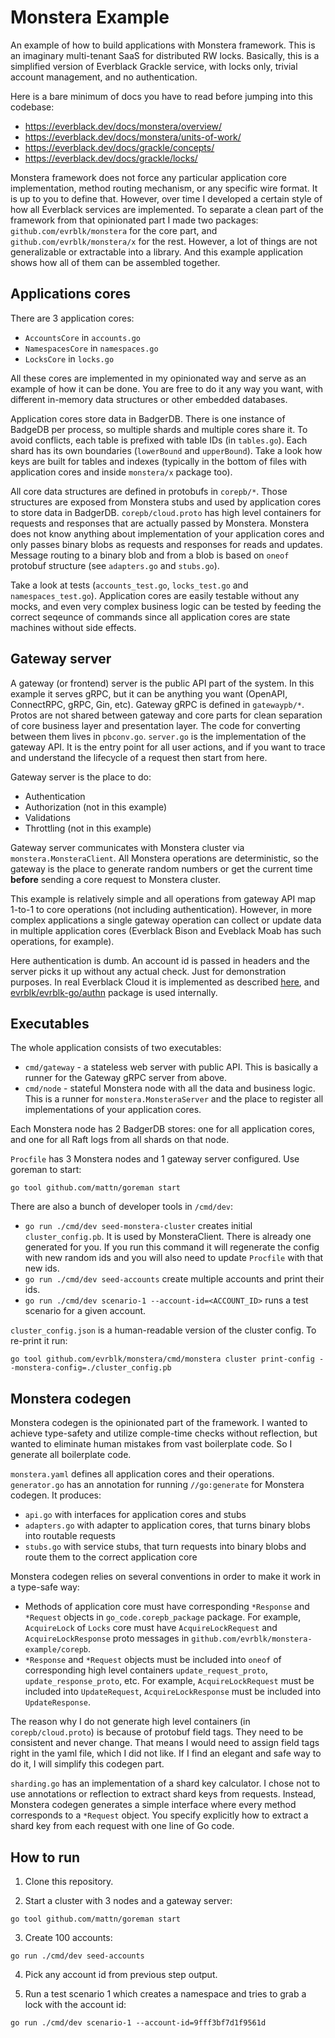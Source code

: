# Monstera Example

An example of how to build applications with Monstera framework. This is an imaginary multi-tenant SaaS for 
distributed RW locks. Basically, this is a simplified version of Everblack Grackle service, with locks only, 
trivial account management, and no authentication. 

Here is a bare minimum of docs you have to read before jumping into this codebase:

* https://everblack.dev/docs/monstera/overview/
* https://everblack.dev/docs/monstera/units-of-work/
* https://everblack.dev/docs/grackle/concepts/
* https://everblack.dev/docs/grackle/locks/

Monstera framework does not force any particular application core implementation, method routing mechanism, or any 
specific wire format. It is up to you to define that. However, over time I developed a certain style of how all
Everblack services are implemented. To separate a clean part of the framework from that opinionated part I made
two packages: `github.com/evrblk/monstera` for the core part, and `github.com/evrblk/monstera/x` for the rest.
However, a lot of things are not generalizable or extractable into a library. And this example application shows how
all of them can be assembled together.

## Applications cores

There are 3 application cores:

* `AccountsCore` in `accounts.go`
* `NamespacesCore` in `namespaces.go`
* `LocksCore` in `locks.go`

All these cores are implemented in my opinionated way and serve as an example of how it can be done. You are free to
do it any way you want, with different in-memory data structures or other embedded databases.

Application cores store data in BadgerDB. There is one instance of BadgeDB per process, so multiple shards and multiple
cores share it. To avoid conflicts, each table is prefixed with table IDs (in `tables.go`). Each shard has its own 
boundaries (`lowerBound` and `upperBound`). Take a look how keys are built for tables and indexes (typically in the
bottom of files with application cores and inside `monstera/x` package too).

All core data structures are defined in protobufs in `corepb/*`. Those structures are exposed from Monstera stubs
and used by application cores to store data in BadgerDB. `corepb/cloud.proto` has high level containers for requests
and responses that are actually passed by Monstera. Monstera does not know anything about implementation of your
application cores and only passes binary blobs as requests and responses for reads and updates. Message routing to a
binary blob and from a blob is based on `oneof` protobuf structure (see `adapters.go` and `stubs.go`).

Take a look at tests (`accounts_test.go`, `locks_test.go` and `namespaces_test.go`). Application cores are 
easily testable without any mocks, and even very complex business logic can be tested by feeding the correct seqeunce 
of commands since all application cores are state machines without side effects.

## Gateway server

A gateway (or frontend) server is the public API part of the system. In this example it serves gRPC, but it can be
anything you want (OpenAPI, ConnectRPC, gRPC, Gin, etc). Gateway gRPC is defined in `gatewaypb/*`. Protos are not
shared between gateway and core parts for clean separation of core business layer and presentation layer. The code for
converting between them lives in `pbconv.go`. `server.go` is the implementation of the gateway API. It is the entry 
point for all user actions, and if you want to trace and understand the lifecycle of a request then start from here.

Gateway server is the place to do:

* Authentication
* Authorization (not in this example)
* Validations
* Throttling (not in this example)

Gateway server communicates with Monstera cluster via `monstera.MonsteraClient`. All Monstera operations are 
deterministic, so the gateway is the place to generate random numbers or get the current time __before__ sending a core
request to Monstera cluster.

This example is relatively simple and all operations from gateway API map 1-to-1 to core operations (not including 
authentication). However, in more complex applications a single gateway operation can collect or update data in 
multiple application cores (Everblack Bison and Eveblack Moab has such operations, for example).

Here authentication is dumb. An account id is passed in headers and the server picks it up without any actual check. 
Just for demonstration purposes. In real Everblack Cloud it is implemented as described 
[here](https://everblack.dev/docs/api/authentication/), and 
[evrblk/evrblk-go/authn](https://github.com/evrblk/evrblk-go/tree/master/authn) package is used internally.

## Executables

The whole application consists of two executables:

* `cmd/gateway` - a stateless web server with public API. This is basically a runner for the Gateway gRPC server 
  from above.
* `cmd/node` - stateful Monstera node with all the data and business logic. This is a runner for 
  `monstera.MonsteraServer` and the place to register all implementations of your application cores.

Each Monstera node has 2 BadgerDB stores: one for all application cores, and one for all Raft logs from all shards
on that node.

`Procfile` has 3 Monstera nodes and 1 gateway server configured. Use goreman to start:

```
go tool github.com/mattn/goreman start
```

There are also a bunch of developer tools in `/cmd/dev`:

* `go run ./cmd/dev seed-monstera-cluster` creates initial `cluster_config.pb`. It is used by MonsteraClient. There 
  is already one generated for you. If you run this command it will regenerate the config with new random ids and you 
  will also need to update `Procfile` with that new ids.
* `go run ./cmd/dev seed-accounts` create multiple accounts and print their ids.
* `go run ./cmd/dev scenario-1 --account-id=<ACCOUNT_ID>` runs a test scenario for a given account.

`cluster_config.json` is a human-readable version of the cluster config. To re-print it run:

```
go tool github.com/evrblk/monstera/cmd/monstera cluster print-config --monstera-config=./cluster_config.pb
```

## Monstera codegen

Monstera codegen is the opinionated part of the framework. I wanted to achieve type-safety and utilize comple-time 
checks without reflection, but wanted to eliminate human mistakes from vast boilerplate code. So I generate all 
boilerplate code.

`monstera.yaml` defines all application cores and their operations. `generator.go` has an annotation for running
`//go:generate` for Monstera codegen. It produces:

* `api.go` with interfaces for application cores and stubs
* `adapters.go` with adapter to application cores, that turns binary blobs into routable requests
* `stubs.go` with service stubs, that turn requests into binary blobs and route them to the correct application core

Monstera codegen relies on several conventions in order to make it work in a type-safe way:

* Methods of application core must have corresponding `*Response` and `*Request` objects in `go_code.corepb_package` 
  package. For example, `AcquireLock` of `Locks` core must have `AcquireLockRequest` and `AcquireLockResponse` proto 
  messages in `github.com/evrblk/monstera-example/corepb`.
* `*Response` and `*Request` objects must be included into `oneof` of corresponding high level containers 
  `update_request_proto`, `update_response_proto`, etc. For example, `AcquireLockRequest` must be included into 
  `UpdateRequest`, `AcquireLockResponse` must be included into `UpdateResponse`.

The reason why I do not generate high level containers (in `corepb/cloud.proto`) is because of protobuf field tags.
They need to be consistent and never change. That means I would need to assign field tags right in the yaml file, which
I did not like. If I find an elegant and safe way to do it, I will simplify this codegen part.

`sharding.go` has an implementation of a shard key calculator. I chose not to use annotations or reflection to extract
shard keys from requests. Instead, Monstera codegen generates a simple interface where every  method corresponds to 
a `*Request` object. You specify explicitly how to extract a shard key from each request with one line of Go code.

## How to run

1. Clone this repository.

2. Start a cluster with 3 nodes and a gateway server:

```
go tool github.com/mattn/goreman start
```

3. Create 100 accounts:

```
go run ./cmd/dev seed-accounts
```

4. Pick any account id from previous step output.

5. Run a test scenario 1 which creates a namespace and tries to grab a lock with the account id:

```
go run ./cmd/dev scenario-1 --account-id=9fff3bf7d1f9561d
```
